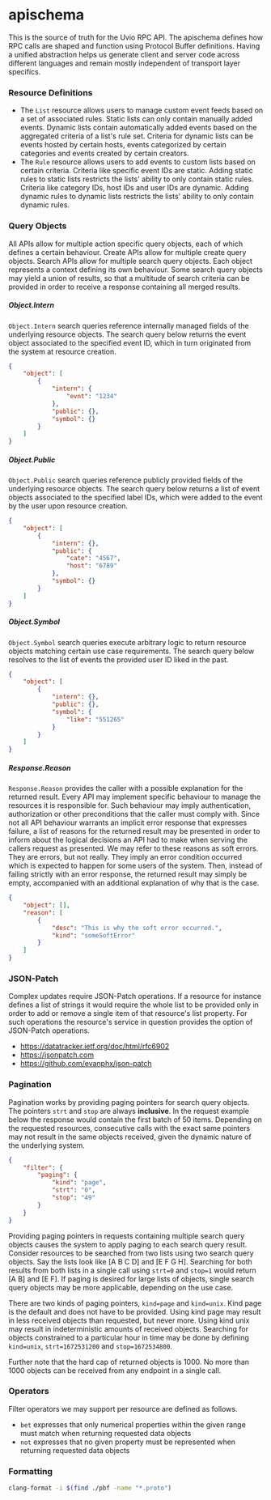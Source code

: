 # apischema

This is the source of truth for the Uvio RPC API. The apischema defines how RPC
calls are shaped and function using Protocol Buffer definitions. Having a
unified abstraction helps us generate client and server code across different
languages and remain mostly independent of transport layer specifics.



### Resource Definitions

* The `List` resource allows users to manage custom event feeds based on a set
  of associated rules. Static lists can only contain manually added events.
  Dynamic lists contain automatically added events based on the aggregated
  criteria of a list's rule set. Criteria for dynamic lists can be events hosted
  by certain hosts, events categorized by certain categories and events created
  by certain creators.
* The `Rule` resource allows users to add events to custom lists based on
  certain criteria. Criteria like specific event IDs are static. Adding static
  rules to static lists restricts the lists' ability to only contain static
  rules. Criteria like category IDs, host IDs and user IDs are dynamic. Adding
  dynamic rules to dynamic lists restricts the lists' ability to only contain
  dynamic rules.



### Query Objects

All APIs allow for multiple action specific query objects, each of which defines
a certain behaviour. Create APIs allow for multiple create query objects. Search
APIs allow for multiple search query objects. Each object represents a context
defining its own behaviour. Some search query objects may yield a union of
results, so that a multitude of search criteria can be provided in order to
receive a response containing all merged results.



##### Object.Intern

`Object.Intern` search queries reference internally managed fields of the
underlying resource objects. The search query below returns the event object
associated to the specified event ID, which in turn originated from the system
at resource creation.

```json
{
    "object": [
        {
            "intern": {
                "evnt": "1234"
            },
            "public": {},
            "symbol": {}
        }
    ]
}
```



##### Object.Public

`Object.Public` search queries reference publicly provided fields of the
underlying resource objects. The search query below returns a list of event
objects associated to the specified label IDs, which were added to the event by
the user upon resource creation.

```json
{
    "object": [
        {
            "intern": {},
            "public": {
                "cate": "4567",
                "host": "6789"
            },
            "symbol": {}
        }
    ]
}
```



##### Object.Symbol

`Object.Symbol` search queries execute arbitrary logic to return resource
objects matching certain use case requirements. The search query below resolves
to the list of events the provided user ID liked in the past.

```json
{
    "object": [
        {
            "intern": {},
            "public": {},
            "symbol": {
                "like": "551265"
            }
        }
    ]
}
```



##### Response.Reason

`Response.Reason` provides the caller with a possible explanation for the
returned result. Every API may implement specific behaviour to manage the
resources it is responsible for. Such behaviour may imply authentication,
authorization or other preconditions that the caller must comply with. Since not
all API behaviour warrants an implicit error response that expresses failure, a
list of reasons for the returned result may be presented in order to inform
about the logical decisions an API had to make when serving the callers request
as presented. We may refer to these reasons as soft errors. They are errors, but
not really. They imply an error condition occurred which is expected to happen
for some users of the system. Then, instead of failing strictly with an error
response, the returned result may simply be empty, accompanied with an
additional explanation of why that is the case.

```json
{
    "object": [],
    "reason": [
        {
            "desc": "This is why the soft error occurred.",
            "kind": "someSoftError"
        }
    ]
}
```



### JSON-Patch

Complex updates require JSON-Patch operations. If a resource for instance
defines a list of strings it would require the whole list to be provided only in
order to add or remove a single item of that resource's list property. For such
operations the resource's service in question provides the option of JSON-Patch
operations.

- https://datatracker.ietf.org/doc/html/rfc6902
- https://jsonpatch.com
- https://github.com/evanphx/json-patch



### Pagination

Pagination works by providing paging pointers for search query objects. The
pointers  `strt` and `stop` are always **inclusive**. In the request example
below the response would contain the first batch of 50 items. Depending on the
requested resources, consecutive calls with the exact same pointers may not
result in the same objects received, given the dynamic nature of the underlying
system.

```json
{
    "filter": {
        "paging": {
            "kind": "page",
            "strt": "0",
            "stop": "49"
        }
    }
}
```

Providing paging pointers in requests containing multiple search query objects
causes the system to apply paging to each search query result. Consider
resources to be searched from two lists using two search query objects. Say the
lists look like [A B C D] and [E F G H]. Searching for both results from both
lists in a single call using `strt=0` and `stop=1` would return [A B] and [E F].
If paging is desired for large lists of objects, single search query objects may
be more applicable, depending on the use case.

There are two kinds of paging pointers, `kind=page` and `kind=unix`. Kind page
is the default and does not have to be provided. Using kind page may result in
less received objects than requested, but never more. Using kind unix may result
in indeterministic amounts of received objects. Searching for objects
constrained to a particular hour in time may be done by defining `kind=unix`,
`strt=1672531200` and `stop=1672534800`.

Further note that the hard cap of returned objects is 1000. No more than 1000
objects can be received from any endpoint in a single call.



### Operators

Filter operators we may support per resource are defined as follows.

- `bet` expresses that only numerical properties within the given range must
  match when returning requested data objects
- `not` expresses that no given property must be represented when returning
  requested data objects



### Formatting

```bash
clang-format -i $(find ./pbf -name "*.proto")
```
